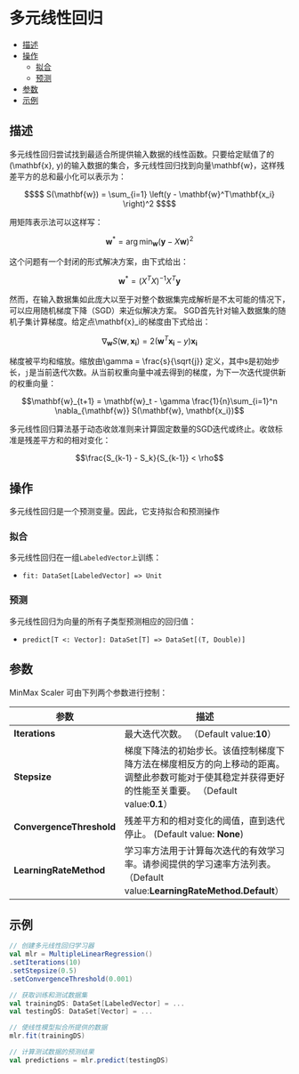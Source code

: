 # 多元线性回归

* [描述](#描述)
* [操作](#操作)
    * [拟合](#拟合)
    * [预测](#预测)
* [参数](#参数)
* [示例](#示例)

## 描述

多元线性回归尝试找到最适合所提供输入数据的线性函数。只要给定赋值了的(\mathbf{x}, y)的输入数据的集合，多元线性回归找到向量\mathbf{w}，这样残差平方的总和最小化可以表示为：
```math
$$ S(\mathbf{w}) = \sum_{i=1} \left(y - \mathbf{w}^T\mathbf{x_i} \right)^2 $$
```
用矩阵表示法可以这样写：
```math
\mathbf{w}^* = \arg \min_{\mathbf{w}} (\mathbf{y} - X\mathbf{w})^2
```
这个问题有一个封闭的形式解决方案，由下式给出：
```math
\mathbf{w}^* = \left(X^TX\right)^{-1}X^T\mathbf{y}
```
然而，在输入数据集如此庞大以至于对整个数据集完成解析是不太可能的情况下，可以应用随机梯度下降（SGD）来近似解决方案。 SGD首先针对输入数据集的随机子集计算梯度。给定点\mathbf{x}_i的梯度由下式给出：
```math
\nabla_{\mathbf{w}} S(\mathbf{w}, \mathbf{x_i}) = 2\left(\mathbf{w}^T\mathbf{x_i} -
    y\right)\mathbf{x_i}
```
梯度被平均和缩放。缩放由\gamma = \frac{s}{\sqrt{j}} 定义，其中s是初始步长，`j`是当前迭代次数。从当前权重向量中减去得到的梯度，为下一次迭代提供新的权重向量：
```math
\mathbf{w}_{t+1} = \mathbf{w}_t - \gamma \frac{1}{n}\sum_{i=1}^n \nabla_{\mathbf{w}} S(\mathbf{w}, \mathbf{x_i})
```
多元线性回归算法基于动态收敛准则来计算固定数量的SGD迭代或终止。收敛标准是残差平方和的相对变化：
```math
\frac{S_{k-1} - S_k}{S_{k-1}} < \rho
```
## 操作

多元线性回归是一个预测变量。因此，它支持拟合和预测操作


### 拟合

多元线性回归在一组`LabeledVector上`训练：

*   `fit: DataSet[LabeledVector] => Unit`

### 预测

多元线性回归为向量的所有子类型预测相应的回归值：

*   `predict[T <: Vector]: DataSet[T] => DataSet[(T, Double)]`

## 参数

MinMax Scaler 可由下列两个参数进行控制：

参数 | 描述
---|---
**Iterations** | 最大迭代次数。 （Default value:**10**）
**Stepsize** | 梯度下降法的初始步长。该值控制梯度下降方法在梯度相反方的向上移动的距离。调整此参数可能对于使其稳定并获得更好的性能至关重要。 （Default value:**0.1**）
**ConvergenceThreshold** | 残差平方和的相对变化的阈值，直到迭代停止。 (Default value: **None**) 
**LearningRateMethod** | 学习率方法用于计算每次迭代的有效学习率。请参阅提供的学习速率方法列表。 （Default value:**LearningRateMethod.Default**）


## 示例

```scala
// 创建多元线性回归学习器
val mlr = MultipleLinearRegression()
.setIterations(10)
.setStepsize(0.5)
.setConvergenceThreshold(0.001)

// 获取训练和测试数据集
val trainingDS: DataSet[LabeledVector] = ...
val testingDS: DataSet[Vector] = ...

// 使线性模型拟合所提供的数据
mlr.fit(trainingDS)

// 计算测试数据的预测结果
val predictions = mlr.predict(testingDS)
```
